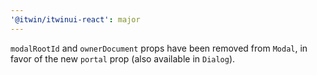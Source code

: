 ```yaml
---
'@itwin/itwinui-react': major
---
```


`modalRootId` and `ownerDocument` props have been removed from `Modal`, in favor of the new `portal` prop (also available in `Dialog`).
